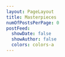 ```yaml
---
layout: PageLayout
title: Masterpieces
numOfPostsPerPage: 0
postFeed:
  showDate: false
  showAuthor: false
  colors: colors-a
---
```

